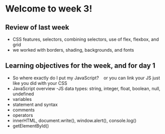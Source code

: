 # Welcome to week 3! 

## Review of last week
- CSS features, selectors, combining selectors, use of flex, flexbox, and grid
- we worked with borders, shading, backgrounds, and fonts

## Learning objectives for the week, and for day 1

- So where exactly do I put my JavaScript?
    <code> <script> 
    You can put JS in here
    </script></code>
    or you can link your JS just like you did with your CSS
- JavaScript overview
    -JS data types: string, integer, float, boolean, null, undefined
- variables
- statement and syntax
- comments
- operators
- innerHTML, document.write(), window.alert(), console.log()
- getElementById() 



